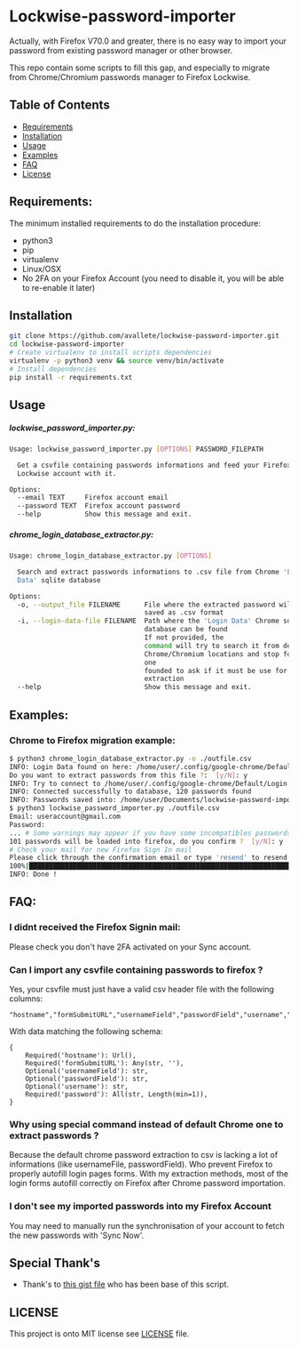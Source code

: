 # Lockwise-password-importer

Actually, with Firefox V70.0 and greater, there is no easy way to import your password from existing password manager or other browser.

This repo contain some scripts to fill this gap, and especially to migrate from Chrome/Chromium passwords manager to Firefox Lockwise. 

## Table of Contents

- [Requirements](#requirements)
- [Installation](#installation)
- [Usage](#usage)
- [Examples](#examples)
- [FAQ](#faq)
- [License](#license)


## Requirements:
The minimum installed requirements to do the installation procedure:
- python3
- pip
- virtualenv
- Linux/OSX
- No 2FA on your Firefox Account (you need to disable it, you will be able to re-enable it later)

## Installation

```sh
git clone https://github.com/avallete/lockwise-password-importer.git
cd lockwise-password-importer
# Create virtualenv to install scripts dependencies
virtualenv -p python3 venv && source venv/bin/activate
# Install dependencies
pip install -r requirements.txt
```

## Usage

##### lockwise_password_importer.py:
```bash
Usage: lockwise_password_importer.py [OPTIONS] PASSWORD_FILEPATH

  Get a csvfile containing passwords informations and feed your Firefox
  Lockwise account with it.

Options:
  --email TEXT     Firefox account email
  --password TEXT  Firefox account password
  --help           Show this message and exit.
```

##### chrome_login_database_extractor.py:
```bash
Usage: chrome_login_database_extractor.py [OPTIONS]

  Search and extract passwords informations to .csv file from Chrome 'Login
  Data' sqlite database

Options:
  -o, --output_file FILENAME      File where the extracted password will be
                                  saved as .csv format
  -i, --login-data-file FILENAME  Path where the 'Login Data' Chrome sqlite
                                  database can be found
                                  If not provided, the
                                  command will try to search it from default
                                  Chrome/Chromium locations and stop for each
                                  one
                                  founded to ask if it must be use for
                                  extraction
  --help                          Show this message and exit.

```

## Examples:

### Chrome to Firefox migration example:
```bash
$ python3 chrome_login_database_extractor.py -o ./outfile.csv
INFO: Login Data found on here: /home/user/.config/google-chrome/Default
Do you want to extract passwords from this file ?:  [y/N]: y
INFO: Try to connect to /home/user/.config/google-chrome/Default/Login Data database
INFO: Connected successfully to database, 120 passwords found
INFO: Passwords saved into: /home/user/Documents/lockwise-password-importer/outfile.csv
$ python3 lockwise_password_importer.py ./outfile.csv
Email: useraccount@gmail.com
Password:
... # Some warnings may appear if you have some incompatibles passwords for Firefox (missing password, invalid hostname url...) 
101 passwords will be loaded into firefox, do you confirm ?  [y/N]: y
# Check your mail for new Firefox Sign In mail
Please click through the confirmation email or type 'resend' to resend the mail or 'c' to continue: c
100%|█████████████████████████████████████████████████████████████████████| 101/101 [00:00<00:00,  1.01it/s]
INFO: Done !
``` 

## FAQ:

### I didnt received the Firefox Signin mail:
Please check you don't have 2FA activated on your Sync account.

### Can I import any csvfile containing passwords to firefox ?
Yes, your csvfile must just have a valid csv header file with the following columns:
```csv
"hostname","formSubmitURL","usernameField","passwordField","username","password"
```

With data matching the following schema:
```text
{
    Required('hostname'): Url(),
    Required('formSubmitURL'): Any(str, ''),
    Optional('usernameField'): str,
    Optional('passwordField'): str,
    Optional('username'): str,
    Required('password'): All(str, Length(min=1)),
}
```

### Why using special command instead of default Chrome one to extract passwords ?
Because the default chrome password extraction to csv is lacking a lot of informations (like usernameFile, passwordField).
Who prevent Firefox to properly autofill login pages forms. With my extraction methods, most of the login forms autofill correctly on Firefox after Chrome password importation.


### I don't see my imported passwords into my Firefox Account
You may need to manually run the synchronisation of your account to fetch the new passwords with 'Sync Now'.


## Special Thank's
- Thank's to [this gist file](https://gist.github.com/rfk/916d9ca684f862b1c1030c685a5a4d19) who has been base of this script.

## LICENSE
This project is onto MIT license see [LICENSE](./LICENSE) file.